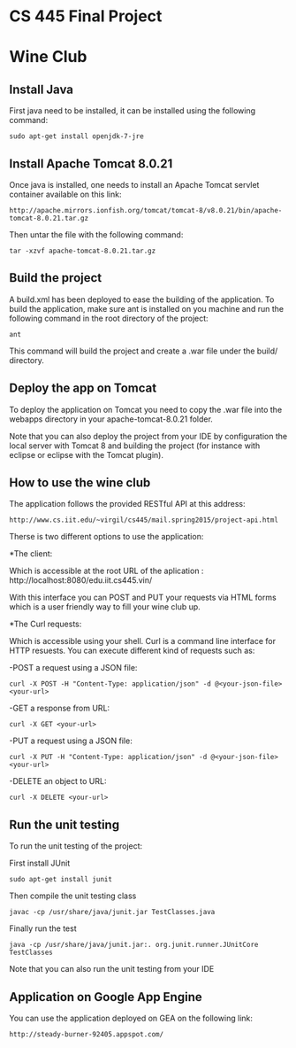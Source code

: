 # CS 445 Final Project
# Wine Club

## Install Java


First java need to be installed, it can be installed using the following command:


```
sudo apt-get install openjdk-7-jre
```

## Install Apache Tomcat 8.0.21

Once java is installed, one needs to install an Apache Tomcat servlet container available on this link:

```
http://apache.mirrors.ionfish.org/tomcat/tomcat-8/v8.0.21/bin/apache-tomcat-8.0.21.tar.gz
```

Then untar the file with the following command:

```
tar -xzvf apache-tomcat-8.0.21.tar.gz
```


## Build the project

A build.xml has been deployed to ease the building of the application. To build the application, make sure ant is installed on you machine and run the following command in the root directory of the project:

```
ant
```

This command will build the project and create a .war file under the build/ directory.

## Deploy the app on Tomcat

To deploy the application on Tomcat you need to copy the .war file into the webapps directory in your apache-tomcat-8.0.21 folder.


Note that you can also deploy the project from your IDE by configuration the local server with Tomcat 8 and building the project (for instance with eclipse or eclipse with the Tomcat plugin). 


## How to use the wine club

The application follows the provided RESTful API at this address:

```
http://www.cs.iit.edu/~virgil/cs445/mail.spring2015/project-api.html
```
 
 Therse is two different options to use the application:
 
 *The client:
 
 Which is accessible at the root URL of the aplication : http://localhost:8080/edu.iit.cs445.vin/
 
 With this interface you can POST and PUT your requests via HTML forms which is a user friendly way to fill your wine club up.
 
 *The Curl requests:
 
 Which is accessible using your shell. Curl is a command line interface for HTTP resuests. You can execute different kind of requests such as:
 
-POST a request using a JSON file:
 
```
curl -X POST -H "Content-Type: application/json" -d @<your-json-file> <your-url>
```

-GET a response from URL:

```
curl -X GET <your-url>
```

-PUT a request using a JSON file:
 
```
curl -X PUT -H "Content-Type: application/json" -d @<your-json-file> <your-url>
```
 
-DELETE an object to URL:
 
```
curl -X DELETE <your-url>
``` 
 
## Run the unit testing

To run the unit testing of the project:


First install JUnit

```
sudo apt-get install junit
```

Then compile the unit testing class

```
javac -cp /usr/share/java/junit.jar TestClasses.java
```

Finally run the test

```
java -cp /usr/share/java/junit.jar:. org.junit.runner.JUnitCore TestClasses
```

Note that you can also run the unit testing from your IDE 

## Application on Google App Engine


You can use the application deployed on GEA on the following link:

```
http://steady-burner-92405.appspot.com/
```
 
